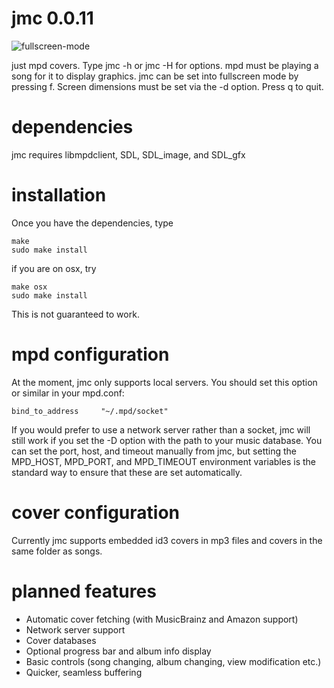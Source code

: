 jmc 0.0.11
===

![fullscreen-mode](https://raw.github.com/rbong/jmc/master/img/screen1.png)

just mpd covers. Type jmc -h or jmc -H for options. mpd must be playing a song
for it to display graphics. jmc can be set into fullscreen mode by pressing f.
Screen dimensions must be set via the -d option. Press q to quit.

dependencies
===
jmc requires libmpdclient, SDL, SDL\_image, and SDL\_gfx

installation
===
Once you have the dependencies, type
```
make
sudo make install
```
if you are on osx, try
```
make osx
sudo make install
```
This is not guaranteed to work.

mpd configuration
===
At the moment, jmc only supports local servers. You should set this option or
similar in your mpd.conf:
```
bind_to_address		"~/.mpd/socket"
```
If you would prefer to use a network server rather than a socket, jmc will
still work if you set the -D option with the path to your music database.
You can set the port, host, and timeout manually from jmc, but setting the
MPD\_HOST, MPD\_PORT, and MPD\_TIMEOUT environment variables is the standard way
to ensure that these are set automatically.

cover configuration
===
Currently jmc supports embedded id3 covers in mp3 files and covers in the same
folder as songs.

planned features
===
- Automatic cover fetching (with MusicBrainz and Amazon support)
- Network server support
- Cover databases
- Optional progress bar and album info display
- Basic controls (song changing, album changing, view modification etc.)
- Quicker, seamless buffering
